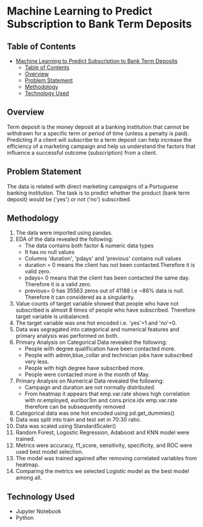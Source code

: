 # Machine Learning to Predict Subscription to Bank Term Deposits 
## Table of Contents
- [Machine Learning to Predict Subscription to Bank Term Deposits](#machine-learning-to-predict-subscription-to-bank-term-deposits)
  - [Table of Contents](#table-of-contents)
  - [Overview](#overview)
  - [Problem Statement](#problem-statement)
  - [Methodology](#methodology)
  - [Technology Used](#technology-used)

## Overview
Term deposit is the money deposit at a banking institution
that cannot be withdrawn for a specific term or period of time (unless a penalty is paid).
Predicting if a client will subscribe to a term deposit can help increase the efficiency 
of a marketing campaign and help us understand the factors that influence a successful 
outcome (subscription) from a client.

## Problem Statement
The data is related with direct marketing campaigns of a Portuguese banking institution. 
The task is to predict whether the product (bank term deposit) would be ('yes') or not ('no') subscribed. 


## Methodology
1) The data were imported using pandas.
2) EDA of the data revealed the following:
   * The data contains both factor & numeric data types
   * It has no null values
   * Columns 'duration', 'pdays' and 'previous' contains null values
   * duration = 0 means the client has not been contacted.Therefore it is valid zero.
   * pdays= 0 means that the client has been contacted the same day. Therefore it is a valid zero.
   * previous= 0 has 35563 zeros out of 41188 i.e ~86% data is null. Therefore it can considered as a singularity.
3) Value counts of target variable showed that people who have not subscribed is almost 8 times of people who have subscribed.
    Therefore target variable is unbalanced.
4) The target variable was one hot encoded i.e. 'yes'=1 and 'no'=0.
5) Data was segragated into categorical and numerical features and primary analysis
    was performed on both.
6) Primary Analysis on Categorical Data revealed the following:
   * People with degree qualification have been contacted more.
   * People with admin,blue_collar and technician jobs have subscribed very less.
   * People with high degree have subscribed more.
   * People were contacted more in the month of May.
7) Primary Analysis on Numerical Data revealed the following:
   * Campaign and duration are not normally distributed.
   * From heatmap it appears that emp.var.rate shows high correlation with nr.employed, euribor3m 
  and cons.price.idx emp.var.rate therefore can be subsequently removed 
8) Categorical data was one hot encoded using pd.get_dummies()
9) Data was split into train and test set in 70:30 ratio.
10) Data was scaled using StandardScaler()
11) Random Forest, Logostic Regression, Adaboost and KNN model were trained.
12) Metrics were accuracy, f1_score, sensitivity,   specificity, and ROC were used
    best model selection.
13) The model was trained agained after removing correlated variables from heatmap.
14) Comparing the metrics we selected Logistic model as the best model among all. 
    
## Technology Used
- Jupyter Notebook
- Python
  
